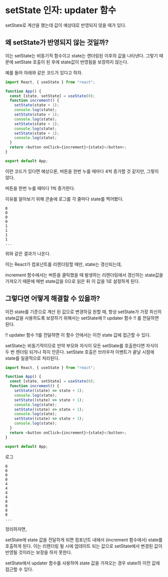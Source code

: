 # setState 인자: updater 함수

setState로 계산을 했는데 값이 예상대로 반영되지 않을 때가 있다.

## 왜 setState가 반영되지 않는 것일까?

이는 setState는 비동기적 함수이고 state는 렌더링된 이후의 값을 나타낸다. 그렇기 때문에 setState 호출이 된 후에 state값이 반영됨을 보장하지 않는다.

예를 들어 아래와 같은 코드가 있다고 하자.

```js
import React, { useState } from "react";

function App() {
  const [state, setState] = useState(0);
  function increment() {
    setState(state + 1);
    console.log(state);
    setState(state + 1);
    console.log(state);
    setState(state + 1);
    console.log(state);
    setState(state + 1);
    console.log(state);
  }
  return <button onClick={increment}>{state}</button>;
}

export default App;
```

이런 코드가 있다면 예상으론, 버튼을 한번 누를 때마다 4씩 증가할 것 같지만, 그렇지 않다.

버튼을 한번 누를 때마다 1씩 증가한다.

이유를 알아보기 위해 콘솔에 로그를 각 줄마다 state를 찍어봤다.

```
0
0
0
0
1
1
1
1
...
```

위와 같은 결과가 나온다.

이는 React가 컴포넌트를 리렌더링할 때만, state는 갱신되는데,

increment 함수에서는 버튼을 클릭했을 때 발생하는 리렌더링에서 갱신하는 state값을 가져오기 때문에 매번 state값을 0으로 읽은 뒤 이 값을 1로 설정하게 된다.

## 그렇다면 어떻게 해결할 수 있을까?

이전 state를 기준으로 계산 된 값으로 변경하길 원할 때, 항상 setState가 가장 최신의 state값을 사용하도록 보장하기 위해서는 setState에 ‼️ updater 함수 ‼️ 를 전달하면 된다.

‼️ updater 함수 ‼️를 전달하면 이 함수 안에서는 이전 state 값에 접근할 수 있다.

setState는 비동기적이므로
만약 부모와 자식이 모든 setState를 호출한다면 자식이 두 번 렌더링 되거나 하지 안흔다.
setState 호출은 브라우저 이벤트가 끝날 시점에 state를 일괄적으로 처리된다.

```js
import React, { useState } from "react";

function App() {
  const [state, setState] = useState(0);
  function increment() {
    setState((state) => state + 1);
    console.log(state);
    setState((state) => state + 1);
    console.log(state);
    setState((state) => state + 1);
    console.log(state);
    setState((state) => state + 1);
    console.log(state);
  }
  return <button onClick={increment}>{state}</button>;
}

export default App;
```

로그

```
0
0
0
0
4
4
4
4
8
8
8
8
...
```

정리하자면,

setState에 state 값을 전달하게 되면 컴포넌트 내에서 (increment 함수에서) state를 호출하게 된다. 이는 리렌더링 될 시에 업데이트 되는 값으로 setState에서 변경된 값이 반영될 것이라는 보장을 하지 못한다.

setState에서 updater 함수를 사용하여 state 값을 가져오는 경우 state의 이전 값에 접근할 수 있다.
